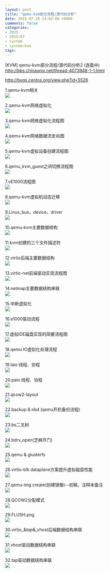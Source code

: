 ```yaml
---
layout: post
title: "qemu-kvm部分流程/源代码分析"
date: 2015-07-28 14:02:00 +0800
comments: false
categories:
- 2015
- 2015~07
- system
- system~kvm
tags:
---
```

[KVM] qemu-kvm部分流程/源代码分析2 (连载中) http://bbs.chinaunix.net/thread-4073948-1-1.html

http://bugs.centos.org/view.php?id=5526

1.qemu-kvm相关  
![](/images/system/kvm/2015-07-28-1.png)


2.qemu-kvm网络虚拟化  
![](/images/system/kvm/2015-07-28-2.png)


3.qemu-kvm网络虚拟化流程图  
![](/images/system/kvm/2015-07-28-3.png)


4.qemu-kvm网络数据流走向图  
![](/images/system/kvm/2015-07-28-4.png)


5.qemu-kvm虚拟设备创建流程图  
![](/images/system/kvm/2015-07-28-5.png)


6.qemu_kvm_guest之间切换流程图  
![](/images/system/kvm/2015-07-28-6.png)


7.vE1000流程图  
![](/images/system/kvm/2015-07-28-7.png)


8.qemu-kvm虚拟机动态迁移  
![](/images/system/kvm/2015-07-28-8.png)


9.Linux_bus，device，driver  
![](/images/system/kvm/2015-07-28-9.jpg)


10.qemu-kvm主要数据结构  
![](/images/system/kvm/2015-07-28-10.jpg)


11.kvm创建的三个文件描述符  
![](/images/system/kvm/2015-07-28-11.png)


12.virtio后端主要数据结构  
![](/images/system/kvm/2015-07-28-12.png)


13.virtio-net前端驱动实现流程图  
![](/images/system/kvm/2015-07-28-13.png)


14.netmap主要数据结构串联  
![](/images/system/kvm/2015-07-28-14.png)


15.中断虚拟化  
![](/images/system/kvm/2015-07-28-15.png)


16.e1000驱动流程  
![](/images/system/kvm/2015-07-28-16.png)


17.虚拟IDE磁盘实现的简要流程图  
![](/images/system/kvm/2015-07-28-17.png)


18.qemu IO虚拟化处理流程  
![](/images/system/kvm/2015-07-28-18.png)


19.laio 线程、协程  
![](/images/system/kvm/2015-07-28-19.png)


20.paio 线程、协程  
![](/images/system/kvm/2015-07-28-20.png)


21.qcow2-layout  
![](/images/system/kvm/2015-07-28-21.png)


22.backup & nbd (qemu开机备份流程)  
![](/images/system/kvm/2015-07-28-22.png)


23.bs二叉树  
![](/images/system/kvm/2015-07-28-23.png)


24.bdrv_open(芝麻开门)  
![](/images/system/kvm/2015-07-28-24.png)


25.qemu & glusterfs  
![](/images/system/kvm/2015-07-28-25.png)


26.virtio-blk dataplane方案提升虚拟磁盘性能  
![](/images/system/kvm/2015-07-28-26.png)


27.qemu-img create(创建镜像)--初稿，注释未备注  
![](/images/system/kvm/2015-07-28-27.png)


28.QCOW2分配模式  
![](/images/system/kvm/2015-07-28-28.png)


29.FLUSH.png  
![](/images/system/kvm/2015-07-28-29.png)


30.virtio_&_tap_&_vhost后端数据结构串联  
![](/images/system/kvm/2015-07-28-30.png)


31.vhost驱动数据结构串联  
![](/images/system/kvm/2015-07-28-31.png)


32.tap驱动数据结构串联  
![](/images/system/kvm/2015-07-28-32.png)


